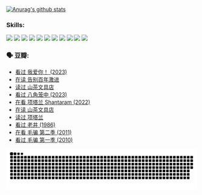 
[![Anurag's github stats](https://github-readme-stats.vercel.app/api?username=w940853815)](https://github.com/anuraghazra/github-readme-stats)

### Skills:

<code><img height="32" src="https://cdn.jsdelivr.net/npm/simple-icons@v5/icons/python.svg"></code>
<code><img height="32" src="https://cdn.jsdelivr.net/npm/simple-icons@v5/icons/javascript.svg"></code>
<code><img height="32" src="https://cdn.jsdelivr.net/npm/simple-icons@v5/icons/django.svg"></code>
<code><img height="32" src="https://cdn.jsdelivr.net/npm/simple-icons@v5/icons/flask.svg"></code>
<code><img height="32" src="https://cdn.jsdelivr.net/npm/simple-icons@v5/icons/vuetify.svg"></code>
<code><img height="32" src="https://cdn.jsdelivr.net/npm/simple-icons@v5/icons/git.svg"></code>
<code><img height="32" src="https://cdn.jsdelivr.net/npm/simple-icons@v5/icons/docker.svg"></code>
<code><img height="32" src="https://cdn.jsdelivr.net/npm/simple-icons@v5/icons/postgresql.svg"></code>
<code><img height="32" src="https://cdn.jsdelivr.net/npm/simple-icons@v5/icons/elasticsearch.svg"></code>
<code><img height="32" src="https://cdn.jsdelivr.net/npm/simple-icons@v5/icons/macos.svg"></code>
<code><img height="32" src="https://cdn.jsdelivr.net/npm/simple-icons@v5/icons/linux.svg"></code>

### 🗣 豆瓣:

<!-- DOUBAN-ACTIVITIES:START -->
- [看过 我爱你！‎ (2023)](https://www.douban.com/people/136069238/status/4385556252/?_i=96068701)
- [在读 告别百年激进](https://www.douban.com/people/136069238/status/4374953075/?_i=96068701)
- [读过 山茶文具店](https://www.douban.com/people/136069238/status/4374952154/?_i=96068701)
- [看过 八角笼中‎ (2023)](https://www.douban.com/people/136069238/status/4367541707/?_i=96068701)
- [在看 项塔兰 Shantaram‎ (2022)](https://www.douban.com/people/136069238/status/4365497032/?_i=96068701)
- [在读 山茶文具店](https://www.douban.com/people/136069238/status/4364620725/?_i=96068701)
- [读过 项塔兰](https://www.douban.com/people/136069238/status/4364620288/?_i=96068701)
- [看过 老井‎ (1986)](https://www.douban.com/people/136069238/status/4362366672/?_i=96068701)
- [在看 毛骗 第二季‎ (2011)](https://www.douban.com/people/136069238/status/4355752869/?_i=96068701)
- [看过 毛骗 第一季‎ (2010)](https://www.douban.com/people/136069238/status/4355752667/?_i=96068701)
<!-- DOUBAN-ACTIVITIES:END -->


![Snake animation](https://raw.githubusercontent.com/w940853815/w940853815/output/github-contribution-grid-snake.svg)

<!--
**w940853815/w940853815** is a ✨ _special_ ✨ repository because its `README.md` (this file) appears on your GitHub profile.

Here are some ideas to get you started:

- 🔭 I’m currently working on ...
- 🌱 I’m currently learning ...
- 👯 I’m looking to collaborate on ...
- 🤔 I’m looking for help with ...
- 💬 Ask me about ...
- 📫 How to reach me: ...
- 😄 Pronouns: ...
- ⚡ Fun fact: ...
-->
